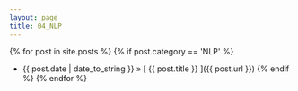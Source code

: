 ```yaml
---
layout: page
title: 04_NLP
---
```

{% for post in site.posts %}
  {% if post.category == 'NLP' %}
  * {{ post.date | date_to_string }} &raquo; [ {{ post.title }} ]({{ post.url }})
  {% endif %}
{% endfor %}
